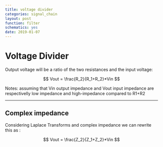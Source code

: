 ```yaml
---
title: voltage divider
categories: signal_chain
layout: post
function: filter
schematics: yes
date: 2019-01-07
---
```


# Voltage Divider

Output voltage will be a ratio of the two resistances and the input voltage:

$$ Vout = \frac{R_2}{R_1+R_2}*Vin $$

Notes: assuming that Vin output impedance and Vout input impedance are respectivelly low impedance and high-impedance compared to R1+R2

----

## Complex impedance

Considering Laplace Transforms and complex impedance we can rewrite this as :

$$ Vout = \frac{Z_2}{Z_1+Z_2}*Vin $$